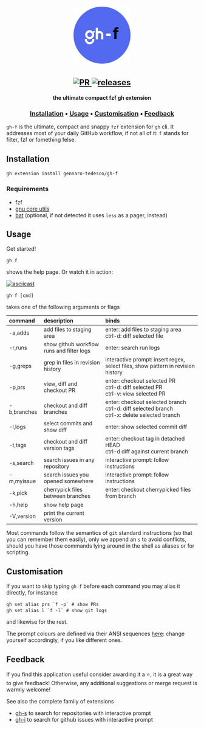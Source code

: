 <h1 align="center">
  <br>
  <img width="150" height="150" src="gh-f-logo.png">
  <br>
</h1>

<h2 align="center">
  <a href="#" onclick="return false;">
    <img alt="PR" src="https://img.shields.io/badge/PRs-welcome-brightgreen.svg?style=flat"/>
  </a>
  <a href="https://github.com/gennaro-tedesco/gh-f/releases">
    <img alt="releases" src="https://img.shields.io/github/release/gennaro-tedesco/gh-f"/>
  </a>
</h2>

<h4 align="center">the ultimate compact fzf gh extension</h4>
<h3 align="center">
  <a href="#Installation">Installation</a> •
  <a href="#Usage">Usage</a> •
  <a href="#Customisation">Customisation</a> •
  <a href="#Feedback">Feedback</a>
</h3>

`gh-f` is the ultimate, compact and snappy `fzf` extension for `gh` cli. It addresses most of your daily GitHub workflow, if not all of it: `f` stands for filter, fzf or fomething felse.

## Installation
```
gh extension install gennaro-tedesco/gh-f
```
### Requirements
- fzf
- [gnu core utils](https://www.gnu.org/software/coreutils/)
- [bat](https://github.com/sharkdp/bat) (optional, if not detected it uses `less` as a pager, instead)

## Usage
Get started!
```
gh f
```
shows the help page. Or watch it in action:

[![asciicast](https://asciinema.org/a/EmYMmhOAn0dWAyBYrNqKk5AlR.svg)](https://asciinema.org/a/EmYMmhOAn0dWAyBYrNqKk5AlR)

```
gh f [cmd]
```
takes one of the following arguments or flags

| command      | description                               | binds
|:------------ |:----------------------------------------- |:------
| -a,adds      | add files to staging area                 | enter: add files to staging area<br>ctrl-d: diff selected file
| -r,runs      | show github workflow runs and filter logs | enter: search run logs
| -g,greps     | grep in files in revision history         | interactive prompt: insert regex, select files, show pattern in revision history
| -p,prs       | view, diff and checkout PR                | enter: checkout selected PR<br>ctrl-d: diff selected PR<br>ctrl-v: view selected PR
| -b,branches  | checkout and diff branches                | enter: checkout selected branch<br>ctrl-d: diff selected branch<br>ctrl-x: delete selected branch
| -l,logs      | select commits and show diff              | enter: show selected commit diff
| -t,tags      | checkout and diff version tags            | enter: checkout tag in detached HEAD<br>ctrl-d diff against current branch
| -s,search    | search issues in any repository           | interactive prompt: follow instructions
| -m,myissue   | search issues you opened somewhere        | interactive prompt: follow instructions
| -k,pick      | cherrypick files between branches         | enter: checkout cherrypicked files from branch
| -h,help      | show help page                            |
| -V,version   | print the current version                 |

Most commands follow the semantics of `git` standard instructions (so that you can remember them easily), only we append an `s` to avoid conflicts, should you have those commands lying around in the shell as aliases or for scripting.

## Customisation
If you want to skip typing `gh f` before each command you may alias it directly, for instance
```
gh set alias prs `f -p` # show PRs
gh set alias l `f -l` # show git logs
```
and likewise for the rest.

The prompt colours are defined via their ANSI sequences [here](https://github.com/gennaro-tedesco/gh-f/blob/37157bb30c2bceb99a5c9d6d199c543ce347690f/gh-f#L6-L9): change yourself accordingly, if you like different ones.

## Feedback
If you find this application useful consider awarding it a ⭐, it is a great way to give feedback! Otherwise, any additional suggestions or merge request is warmly welcome!

See also the complete family of extensions
- [gh-s](https://github.com/gennaro-tedesco/gh-s) to search for repositories with interactive prompt
- [gh-i](https://github.com/gennaro-tedesco/gh-i) to search for github issues with interactive prompt
